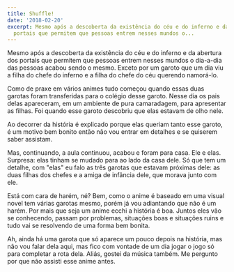 ```yaml
---
title: Shuffle!
date: '2018-02-20'
excerpt: Mesmo após a descoberta da existência do céu e do inferno e da abertura dos
  portais que permitem que pessoas entrem nesses mundos o...
---
```




Mesmo após a descoberta da existência do céu e do inferno e da abertura dos portais que permitem que pessoas entrem nesses mundos o dia-a-dia das pessoas acabou sendo o mesmo. Exceto por um garoto que um dia viu a filha do chefe do inferno e a filha do chefe do céu querendo namorá-lo.

Como de praxe em vários animes tudo começou quando essas duas garotas foram transferidas para o colégio desse garoto. Nesse dia os pais delas apareceram, em um ambiente de pura camaradagem, para apresentar as filhas. Foi quando esse garoto descobriu que elas estavam de olho nele.

Ao decorrer da história é explicado porque elas queriam tanto esse garoto, é um motivo bem bonito então não vou entrar em detalhes e se quiserem saber assistam.

Mas, continuando, a aula continuou, acabou e foram para casa. Ele e elas. Surpresa: elas tinham se mudado para ao lado da casa dele. Só que tem um detalhe, com "elas" eu falo as três garotas que estavam próximas dele: as duas filhas dos chefes e a amiga de infância dele, que morava junto com ele.

Está com cara de harém, né? Bem, como o anime é baseado em uma visual novel tem várias garotas mesmo, porém já vou adiantando que não é um harém. Por mais que seja um anime ecchi a história é boa. Juntos eles vão se conhecendo, passam por problemas, situações boas e situações ruins e tudo vai se resolvendo de uma forma bem bonita.

Ah, ainda há uma garota que só aparece um pouco depois na história, mas não vou falar dela aqui, mas fico com vontade de um dia jogar o jogo só para completar a rota dela. Aliás, gostei da música também. Me pergunto por que não assisti esse anime antes.